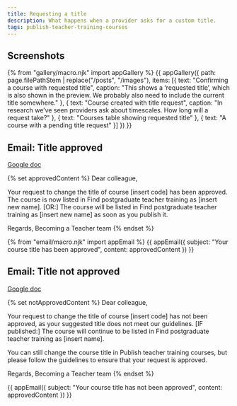 ```yaml
---
title: Requesting a title
description: What happens when a provider asks for a custom title.
tags: publish-teacher-training-courses
---
```

## Screenshots

{% from "gallery/macro.njk" import appGallery %}
{{ appGallery({
  path: page.filePathStem | replace("/posts", "/images"),
  items: [{
    text: "Confirming a course with requested title",
    caption: "This shows a ‘requested title’, which is also shown in the preview. We probably also need to include the current title somewhere."
  }, {
    text: "Course created with title request",
    caption: "In research we’ve seen providers ask about timescales. How long will a request take?"
  }, {
    text: "Courses table showing requested title"
  }, {
    text: "A course with a pending title request"
  }]
}) }}

## Email: Title approved

[Google doc](https://docs.google.com/document/d/1d826D4c74V0MJ6UtuEOPDtmPn94nuoZWh58UsCGRlDI)

{% set approvedContent %}
Dear colleague,

Your request to change the title of course [insert code] has been approved. The course is now listed in Find postgraduate teacher training as [insert new name]. [OR:] The course will be listed in Find postgraduate teacher training as [insert new name] as soon as you publish it.

Regards,
Becoming a Teacher team
{% endset %}

{% from "email/macro.njk" import appEmail %}
{{ appEmail({
  subject: "Your course title has been approved",
  content: approvedContent
}) }}

## Email: Title not approved

[Google doc](https://docs.google.com/document/d/1d826D4c74V0MJ6UtuEOPDtmPn94nuoZWh58UsCGRlDI)

{% set notApprovedContent %}
Dear colleague,

Your request to change the title of course [insert code] has not been approved, as your suggested title does not meet our guidelines. [IF published:] The course will continue to be listed in Find postgraduate teacher training as [insert name].

You can still change the course title in Publish teacher training courses, but please follow the guidelines to ensure that your request is approved.

Regards,
Becoming a Teacher team
{% endset %}

{{ appEmail({
  subject: "Your course title has not been approved",
  content: approvedContent
}) }}
